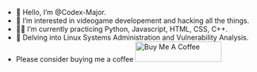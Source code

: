 - 👋 Hello, I’m @Codex-Major.
- 👀 I’m interested in videogame developement and hacking all the things.
- 👨‍💻 I’m currently practicing Python, Javascript, HTML, CSS, C++.
- 🧗 Delving into Linux Systems Administration and Vulnerability Analysis.
- Please consider buying me a coffee <a href="https://www.buymeacoffee.com/CodexMajor" target="_blank"><img src="https://cdn.buymeacoffee.com/buttons/default-orange.png" alt="Buy Me A Coffee" height="41" width="174"></a>
